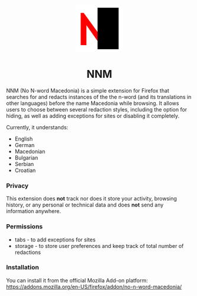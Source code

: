 <p align="center"><img src="https://github.com/Dimithrandir/nnm/blob/master/img/nnm-128.png" alt="" width="128px" height="128px"/></p>
<h1 align="center">NNM</h1>

NNM (No N-word Macedonia) is a simple extension for Firefox that searches for and redacts instances of the the n-word (and its translations in other languages) before the name Macedonia while browsing. It allows users to choose between several redaction styles, including the option for hiding, as well as adding exceptions for sites or disabling it completely. 

Currently, it understands:
* English
* German
* Macedonian
* Bulgarian
* Serbian
* Croatian

### Privacy
This extension does **not** track nor does it store your activity, browsing history, or any personal or technical data and does **not** send any information anywhere.

### Permissions
* tabs - to add exceptions for sites
* storage - to store user preferences and keep track of total number of redactions

### Installation
You can install it from the official Mozilla Add-on platform:
https://addons.mozilla.org/en-US/firefox/addon/no-n-word-macedonia/

